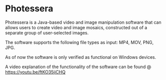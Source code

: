 # Photessera
Photessera is a Java-based video and image manipulation software that can allows users to create video and image mosaics,
constructed out of a separate group of user-selected images. 

The software supports the following file types as input: MP4, MOV, PNG, JPG. 

As of now the software is only verified as functional on Windows devices. 

A video explanation of the functionality of the software can be found @ https://youtu.be/ftKO35jiCHQ
